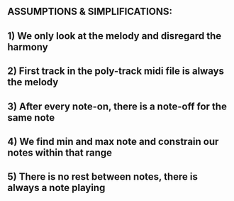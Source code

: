 ## ASSUMPTIONS & SIMPLIFICATIONS:
## 1) We only look at the melody and disregard the harmony
## 2) First track in the poly-track midi file is always the melody
## 3) After every note-on, there is a note-off for the same note
## 4) We find min and max note and constrain our notes within that range
## 5) There is no rest between notes, there is always a note playing